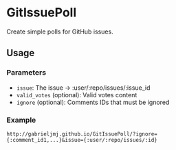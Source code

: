 GitIssuePoll
============
Create simple polls for GitHub issues.

## Usage
### Parameters
* ```issue```: The issue -> :user/:repo/issues/:issue_id
* ```valid_votes``` (optional): Valid votes content
* ```ignore``` (optional): Comments IDs that must be ignored

### Example
```http://gabrieljmj.github.io/GitIssuePoll/?ignore={:comment_id1,...}&issue={:user/:repo/issues/:id}```